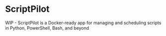 # ScriptPilot
WIP - ScriptPilot is a Docker-ready app for managing and scheduling scripts in Python, PowerShell, Bash, and beyond
